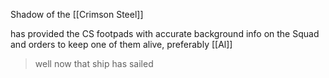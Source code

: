 Shadow of the [[Crimson Steel]]

has provided the CS footpads with accurate background info on the Squad and orders to keep one of them alive, preferably [[Al]]
> well now that ship has sailed